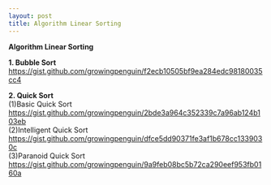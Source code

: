 ```yaml
---
layout: post
title: Algorithm Linear Sorting
---
```


**Algorithm Linear Sorting** <br/>

**1. Bubble Sort** <br/>
https://gist.github.com/growingpenguin/f2ecb10505bf9ea284edc98180035cc4

**2. Quick Sort** <br/>
(1)Basic Quick Sort <br/>
https://gist.github.com/growingpenguin/2bde3a964c352339c7a96ab124b103eb <br/>
(2)Intelligent Quick Sort <br/>
https://gist.github.com/growingpenguin/dfce5dd90371fe3af1b678cc1339030c <br/>
(3)Paranoid Quick Sort <br/>
https://gist.github.com/growingpenguin/9a9feb08bc5b72ca290eef953fb0160a <br/>

